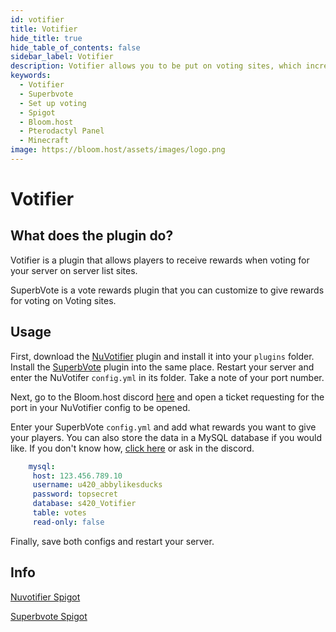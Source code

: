 ```yaml
---
id: votifier
title: Votifier
hide_title: true
hide_table_of_contents: false
sidebar_label: Votifier
description: Votifier allows you to be put on voting sites, which increases your servers visibility. Superbvote allows you to give rewards for players to vote.
keywords:
  - Votifier
  - Superbvote
  - Set up voting
  - Spigot
  - Bloom.host
  - Pterodactyl Panel
  - Minecraft
image: https://bloom.host/assets/images/logo.png
---
```

# **Votifier**

## What does the plugin do?

Votifier is a plugin that allows players to receive rewards when voting for your server on server list sites.  

SuperbVote is a vote rewards plugin that you can customize to give rewards for voting on Voting sites.  

## Usage
First, download the [NuVotifier](https://www.spigotmc.org/resources/nuvotifier.13449/) plugin and install it into your `plugins` folder. Install the [SuperbVote](https://www.spigotmc.org/resources/superbvote.11626/) plugin into the same place. Restart your server and enter the NuVotifer `config.yml` in its folder. Take a note of your port number.  

Next, go to the Bloom.host discord [here](https://discord.gg/bloom) and open a ticket requesting for the port in your NuVotifier config to be opened.  

Enter your SuperbVote `config.yml` and add what rewards you want to give your players. You can also store the data in a MySQL database if you would like. If you don't know how, [click here](https://docs.bloom.host/plugins) or ask in the discord.  
```YAML
    mysql:
     host: 123.456.789.10
     username: u420_abbylikesducks
     password: topsecret
     database: s420_Votifier
     table: votes
     read-only: false
```

Finally, save both configs and restart your server.  

## Info

[Nuvotifier Spigot](https://www.spigotmc.org/resources/nuvotifier.13449/)  

[Superbvote Spigot](https://www.spigotmc.org/resources/superbvote.11626/)

